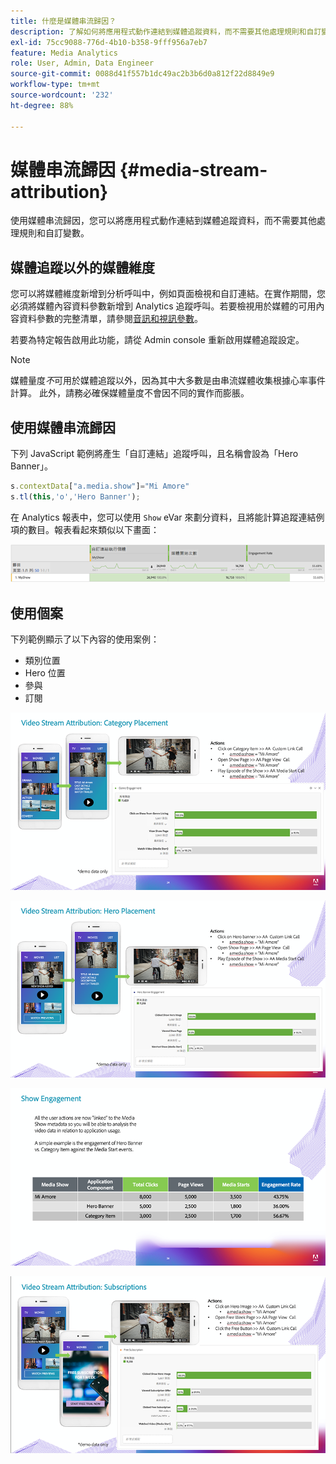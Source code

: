 ```yaml
---
title: 什麼是媒體串流歸因？
description: 了解如何將應用程式動作連結到媒體追蹤資料，而不需要其他處理規則和自訂變數。
exl-id: 75cc9088-776d-4b10-b358-9fff956a7eb7
feature: Media Analytics
role: User, Admin, Data Engineer
source-git-commit: 0088d41f557b1dc49ac2b3b6d0a812f22d8849e9
workflow-type: tm+mt
source-wordcount: '232'
ht-degree: 88%

---
```


# 媒體串流歸因 {#media-stream-attribution}

使用媒體串流歸因，您可以將應用程式動作連結到媒體追蹤資料，而不需要其他處理規則和自訂變數。

## 媒體追蹤以外的媒體維度

您可以將媒體維度新增到分析呼叫中，例如頁面檢視和自訂連結。在實作期間，您必須將媒體內容資料參數新增到 Analytics 追蹤呼叫。若要檢視用於媒體的可用內容資料參數的完整清單，請參閱[音訊和視訊參數](/help/implementation/variables/audio-video-parameters.md)。

若要為特定報告啟用此功能，請從 Admin console 重新啟用媒體追蹤設定。

>[!NOTE]
>
>媒體量度&#x200B;_不_&#x200B;可用於媒體追蹤以外，因為其中大多數是由串流媒體收集根據心率事件計算。 此外，請務必確保媒體量度不會因不同的實作而膨脹。

## 使用媒體串流歸因

下列 JavaScript 範例將產生「自訂連結」追蹤呼叫，且名稱會設為「Hero Banner」。

```javascript
s.contextData["a.media.show"]="Mi Amore"
s.tl(this,'o','Hero Banner');
```

在 Analytics 報表中，您可以使用 `Show` eVar 來劃分資料，且將能計算追蹤連結例項的數目。報表看起來類似以下畫面：

![](/assets/myShow-rpt-1.png)

## 使用個案

下列範例顯示了以下內容的使用案例：

* 類別位置
* Hero 位置
* 參與
* 訂閱

![](/assets/vid-stream-attr-category.png)

![](/assets/vid-stream-attr-hero.png)

![](/assets/show-engagement.png)

![](/assets/vid-stream-attr-subs.png)
